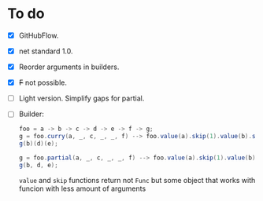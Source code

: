 # To do

- [x] GitHubFlow.
- [x] net standard 1.0.
- [x] Reorder arguments in builders.
- [x] ~~F~~ not possible.
- [ ] Light version. Simplify gaps for partial.
- [ ] Builder:

   ``` c#
   foo = a -> b -> c -> d -> e -> f -> g;
   g = foo.curry(a, _, c, _, _, f) --> foo.value(a).skip(1).value(b).skip(2).value(c).curry();
   g(b)(d)(e);

   g = foo.partial(a, _, c, _, _, f) --> foo.value(a).skip(1).value(b).skip(2).value(c).partial();
   g(b, d, e);
   ```

    `value` and `skip` functions return not `Func` but some object that works with funcion with less amount of arguments
